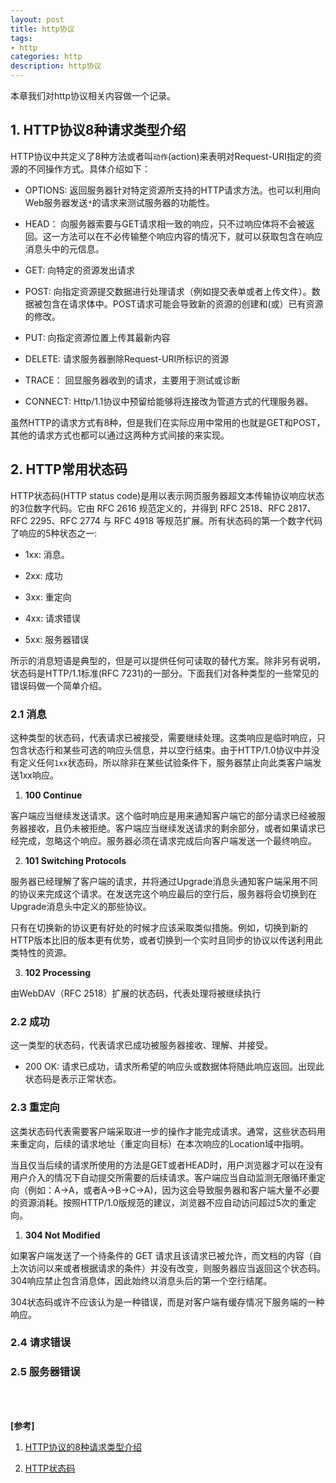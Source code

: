 ```yaml
---
layout: post
title: http协议
tags:
- http
categories: http
description: http协议
---
```



本章我们对http协议相关内容做一个记录。


<!-- more -->


## 1. HTTP协议8种请求类型介绍
HTTP协议中共定义了8种方法或者叫```动作```(action)来表明对Request-URI指定的资源的不同操作方式。具体介绍如下：

* OPTIONS: 返回服务器针对特定资源所支持的HTTP请求方法。也可以利用向Web服务器发送```*```的请求来测试服务器的功能性。

* HEAD： 向服务器索要与GET请求相一致的响应，只不过响应体将不会被返回。这一方法可以在不必传输整个响应内容的情况下，就可以获取包含在响应消息头中的元信息。

* GET: 向特定的资源发出请求

* POST: 向指定资源提交数据进行处理请求（例如提交表单或者上传文件）。数据被包含在请求体中。POST请求可能会导致新的资源的创建和(或）已有资源的修改。

* PUT: 向指定资源位置上传其最新内容

* DELETE: 请求服务器删除Request-URI所标识的资源

* TRACE： 回显服务器收到的请求，主要用于测试或诊断

* CONNECT: Http/1.1协议中预留给能够将连接改为管道方式的代理服务器。

虽然HTTP的请求方式有8种，但是我们在实际应用中常用的也就是GET和POST，其他的请求方式也都可以通过这两种方式间接的来实现。


## 2. HTTP常用状态码
HTTP状态码(HTTP status code)是用以表示网页服务器超文本传输协议响应状态的3位数字代码。它由 RFC 2616 规范定义的，并得到 RFC 2518、RFC 2817、RFC 2295、RFC 2774 与 RFC 4918 等规范扩展。所有状态码的第一个数字代码了响应的5种状态之一:

* 1xx: 消息。 

* 2xx: 成功

* 3xx: 重定向

* 4xx: 请求错误

* 5xx: 服务器错误 

所示的消息短语是典型的，但是可以提供任何可读取的替代方案。除非另有说明，状态码是HTTP/1.1标准(RFC 7231)的一部分。下面我们对各种类型的一些常见的错误码做一个简单介绍。

### 2.1 消息

这种类型的状态码，代表请求已被接受，需要继续处理。这类响应是临时响应，只包含状态行和某些可选的响应头信息，并以空行结束。由于HTTP/1.0协议中并没有定义任何```1xx```状态码，所以除非在某些试验条件下，服务器禁止向此类客户端发送1xx响应。

1) **100 Continue**

 客户端应当继续发送请求。这个临时响应是用来通知客户端它的部分请求已经被服务器接收，且仍未被拒绝。客户端应当继续发送请求的剩余部分，或者如果请求已经完成，忽略这个响应。服务器必须在请求完成后向客户端发送一个最终响应。

2) **101 Switching Protocols**

服务器已经理解了客户端的请求，并将通过Upgrade消息头通知客户端采用不同的协议来完成这个请求。在发送完这个响应最后的空行后，服务器将会切换到在Upgrade消息头中定义的那些协议。

只有在切换新的协议更有好处的时候才应该采取类似措施。例如，切换到新的HTTP版本比旧的版本更有优势，或者切换到一个实时且同步的协议以传送利用此类特性的资源。

3) **102 Processing**

由WebDAV（RFC 2518）扩展的状态码，代表处理将被继续执行


### 2.2 成功
这一类型的状态码，代表请求已成功被服务器接收、理解、并接受。

* 200 OK: 请求已成功，请求所希望的响应头或数据体将随此响应返回。出现此状态码是表示正常状态。


### 2.3 重定向
这类状态码代表需要客户端采取进一步的操作才能完成请求。通常，这些状态码用来重定向，后续的请求地址（重定向目标）在本次响应的Location域中指明。

当且仅当后续的请求所使用的方法是GET或者HEAD时，用户浏览器才可以在没有用户介入的情况下自动提交所需要的后续请求。客户端应当自动监测无限循环重定向（例如：A->A，或者A->B->C->A)，因为这会导致服务器和客户端大量不必要的资源消耗。按照HTTP/1.0版规范的建议，浏览器不应自动访问超过5次的重定向。

1) **304 Not Modified**

如果客户端发送了一个待条件的 GET 请求且该请求已被允许，而文档的内容（自上次访问以来或者根据请求的条件）并没有改变，则服务器应当返回这个状态码。304响应禁止包含消息体，因此始终以消息头后的第一个空行结尾。

304状态码或许不应该认为是一种错误，而是对客户端有缓存情况下服务端的一种响应。



### 2.4 请求错误

### 2.5 服务器错误




<br />
<br />

**[参考]**

1. [HTTP协议的8种请求类型介绍](https://www.cnblogs.com/xuyuQAQ/p/8371559.html)

2. [HTTP状态码](https://baike.baidu.com/item/HTTP%E7%8A%B6%E6%80%81%E7%A0%81/5053660?fr=aladdin)


<br />
<br />
<br />


